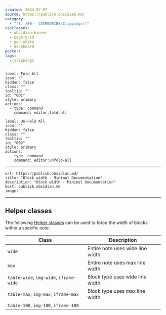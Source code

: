 ```yaml
---
created: 2024-07-07
source: https://publish.obsidian.md/
category:
  - "[[../00 - CATEGORIES/Clippings]]"
cssclasses:
  - obsidian-banner
  - page-grid
  - pen-white
  - dashboard
poster: 
tags:
  - clippings
---
```



```meta-bind-button
label: Fold All
icon: ""
hidden: false
class: ""
tooltip: ""
id: "001"
style: primary
actions:
  - type: command
    command: editor:fold-all
```

```meta-bind-button
label: Un-Fold All
icon: ""
hidden: false
class: ""
tooltip: ""
id: "002"
style: primary
actions:
  - type: command
    command: editor:unfold-all
```

***

```cardlink
url: https://publish.obsidian.md/
title: "Block width - Minimal Documentation"
description: "Block width - Minimal Documentation"
host: publish.obsidian.md
image: 
```

***
## Helper classes

The following [Helper classes](https://minimal.guide/features/helper-classes) can be used to force the width of blocks within a specific note:

| Class | Description |
| --- | --- |
| `wide` | Entire note uses wide line width |
| `max` | Entire note uses max line width |
| `table-wide`, `img-wide`, `iframe-wide` | Block type uses wide line width |
| `table-max`, `img-max`, `iframe-max` | Block type uses max line width |
| `table-100`, `img-100`, `iframe-100` |
> 